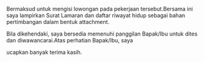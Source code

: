 Bermaksud untuk mengisi lowongan pada pekerjaan tersebut.Bersama ini saya lampirkan Surat Lamaran dan daftar riwayat hidup sebagai bahan pertimbangan dalam bentuk attachment.

Bila dikehendaki, saya bersedia memenuhi panggilan Bapak/Ibu untuk dites dan diwawancarai.Atas perhatian Bapak/Ibu, saya

ucapkan banyak terima kasih.

